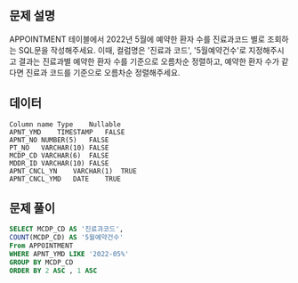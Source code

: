 ## 문제 설명

APPOINTMENT 테이블에서 2022년 5월에 예약한 환자 수를 진료과코드 별로 조회하는 SQL문을 작성해주세요. 이때, 컬럼명은 '진료과 코드', '5월예약건수'로 지정해주시고 결과는 진료과별 예약한 환자 수를 기준으로 오름차순 정렬하고, 예약한 환자 수가 같다면 진료과 코드를 기준으로 오름차순 정렬해주세요.

## 데이터

```
Column name	Type	Nullable
APNT_YMD	TIMESTAMP	FALSE
APNT_NO	NUMBER(5)	FALSE
PT_NO	VARCHAR(10)	FALSE
MCDP_CD	VARCHAR(6)	FALSE
MDDR_ID	VARCHAR(10)	FALSE
APNT_CNCL_YN	VARCHAR(1)	TRUE
APNT_CNCL_YMD	DATE	TRUE
```

## 문제 풀이

```sql
SELECT MCDP_CD AS '진료과코드',
COUNT(MCDP_CD) AS '5월예약건수'
From APPOINTMENT
WHERE APNT_YMD LIKE '2022-05%'
GROUP BY MCDP_CD
ORDER BY 2 ASC , 1 ASC
```
